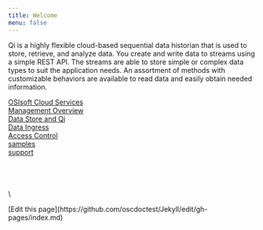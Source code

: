 ```yaml
---
title: Welcome
menu: false
---
```



Qi is a highly flexible cloud-based sequential data historian that is
used to store, retrieve, and analyze data. You create and write data
to streams using a simple REST API. The streams are able to store simple or
complex data types to suit the application needs. An assortment of
methods with customizable behaviors are available to read data and
easily obtain needed information.




   [OSIsoft Cloud Services](docs/OSIsoft_Cloud_Services.md)  
   [Management Overview](docs/Management.md)  
   [Data Store and Qi](docs/Data_Store_and_Qi.md)  
   [Data Ingress](docs/Data_Ingress.md)  
   [Access Control](docs/Access_Control.md)  
   [samples](docs/samples.md)  
   [support](docs/support.md)  
    \
    \
    \
    \
    \
   
     
       
         
           
             
             
  <footer/> [Edit this page](https://github.com/oscdoctest/Jekyll/edit/gh-pages/index.md)
